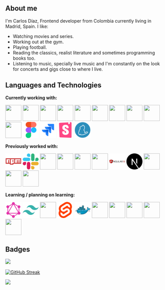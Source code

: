## About me

I'm Carlos Díaz, Frontend developer from Colombia currently living in Madrid, Spain.
I like:

- Watching movies and series.
- Working out at the gym.
- Playing football.
- Reading the classics, realist literature and sometimes programming books too.
- Listening to music, specially live music and I'm constantly on the look for concerts and gigs close to where I live.

## Languages and Technologies

**Currently working with:**

<a href="https://reactjs.org/" title="React"><img src="https://github.com/yurijserrano/Github-Profile-Readme-Logos/blob/master/frameworks/react.svg" height="50" width="50"/></a>
<a href="https://redux.js.org/" title="Redux"><img src="https://github.com/yurijserrano/Github-Profile-Readme-Logos/blob/master/frameworks/redux.svg" height="50" width="50"/></a>
<a href="https://en.wikipedia.org/wiki/HTML" title="HTML"><img src="https://github.com/yurijserrano/Github-Profile-Readme-Logos/blob/master/others/html.svg" height="50" width="50"/></a>
<a href="https://en.wikipedia.org/wiki/JavaScript" title="JavaScript"><img src="https://github.com/yurijserrano/Github-Profile-Readme-Logos/blob/master/programming%20languages/javascript.svg" height="50" width="50" /></a>
<a href="https://www.typescriptlang.org/" title="Typescript"><img src="https://github.com/yurijserrano/Github-Profile-Readme-Logos/blob/master/programming%20languages/typescript.svg" height="50" width="50"/></a>
<a href="https://www.json.org/json-en.html" title="JSON"><img src="https://github.com/yurijserrano/Github-Profile-Readme-Logos/blob/master/others/json.svg" height="50" width="50"/></a>
<a href="https://en.wikipedia.org/wiki/CSS" title="CSS"><img src="https://github.com/yurijserrano/Github-Profile-Readme-Logos/blob/master/others/css.svg" height="50" width="50"/></a>
<a href="https://code.visualstudio.com/" title="Vs Code"><img src="https://github.com/yurijserrano/Github-Profile-Readme-Logos/blob/master/text%20editors/vscode.svg" height="50" width="50"/></a>
<a href="https://git-scm.com/" title="Git"><img src="https://github.com/yurijserrano/Github-Profile-Readme-Logos/blob/master/others/git.svg" height="50" width="50"/></a>
<a href="https://github.com/" title="Github"><img src="https://github.com/yurijserrano/Github-Profile-Readme-Logos/blob/master/cloud/github.svg" height="50" width="50"/></a>
<a href="https://www.figma.com/" title="Figma"><img src="https://github.com/devicons/devicon/blob/master/icons/figma/figma-original.svg" height="50" width="50"/></a>
<a href="https://www.atlassian.com/software/jira" title="Jira"><img src="https://github.com/devicons/devicon/blob/master/icons/jira/jira-original.svg" height="50" width="50"/></a>
<a href="https://storybook.js.org/" title="Storybook"><img src="https://github.com/devicons/devicon/blob/master/icons/storybook/storybook-original.svg" height="50" width="50"/></a>
<a href="https://yarnpkg.com/" title="Yarn"><img src="https://github.com/devicons/devicon/blob/master/icons/yarn/yarn-original.svg" height="50" width="50"/></a>





**Previously worked with:**

<a href="https://www.npmjs.com/" title="npm"><img src="https://github.com/devicons/devicon/blob/master/icons/npm/npm-original-wordmark.svg" height="50" width="50"/></a>
<a href="https://slack.com/" title="Slack"><img src="https://github.com/devicons/devicon/blob/master/icons/slack/slack-original.svg" height="50" width="50"/></a>
<a href="https://aws.amazon.com/" title="AWS"><img src="https://github.com/yurijserrano/Github-Profile-Readme-Logos/blob/master/cloud/amazon.svg" height="50" width="50"/></a>
<a href="https://bitbucket.org/" title="Bitbucket"><img src="https://github.com/yurijserrano/Github-Profile-Readme-Logos/blob/master/cloud/bitbucket.svg" height="50" width="50"/></a>
<a href="https://redis.io/" title="Redis"><img src="https://github.com/yurijserrano/Github-Profile-Readme-Logos/blob/master/databases/redis.svg" height="50" width="50"/></a>
<a href="https://angular.io/" title="Angular"><img src="https://github.com/yurijserrano/Github-Profile-Readme-Logos/blob/master/frameworks/angular.svg" height="50" width="50"/></a>
<a href="https://angularjs.org/" title="AngularJS"><img src="https://github.com/devicons/devicon/blob/master/icons/angularjs/angularjs-original-wordmark.svg" height="50" width="50"/></a>
<a href="https://nextjs.org/" title="NextJS"><img src="https://github.com/devicons/devicon/blob/master/icons/nextjs/nextjs-original.svg" height="50" width="50"/></a>
<a href="https://getbootstrap.com/" title="Bootstrap"><img src="https://github.com/yurijserrano/Github-Profile-Readme-Logos/blob/master/frameworks/boostrap.svg" height="50" width="50"/></a>
<a href="https://nodejs.org/en/" title="Nodejs"><img src="https://github.com/yurijserrano/Github-Profile-Readme-Logos/blob/master/frameworks/nodejs.svg" height="50" width="50"/></a>
<a href="https://www.python.org/" title="Python"><img src="https://github.com/yurijserrano/Github-Profile-Readme-Logos/blob/master/programming%20languages/python.svg" height="50" width="50"/></a>

**Learning / planning on learning:**

<a href="https://graphql.org/" title="GraphQL"><img src="https://github.com/devicons/devicon/blob/master/icons/graphql/graphql-plain.svg" height="50" width="50"/></a>
<a href="https://tailwindcss.com/" title="Tailwind css"><img src="https://github.com/devicons/devicon/blob/master/icons/tailwindcss/tailwindcss-plain.svg" height="50" width="50"/></a>
<a href="https://vuejs.org/" title="Vue"><img src="https://github.com/yurijserrano/Github-Profile-Readme-Logos/blob/master/frameworks/vuejs.svg" height="50" width="50"/></a>
<a href="https://svelte.dev/" title="Svelte"><img src="https://github.com/devicons/devicon/blob/master/icons/svelte/svelte-original.svg" height="50" width="50"/></a>
<a href="https://www.docker.com/" title="Docker"><img src="https://github.com/devicons/devicon/blob/master/icons/docker/docker-original.svg" height="50" width="50"/></a>
<a href="https://www.ruby-lang.org/en/" title="Ruby"><img src="https://github.com/yurijserrano/Github-Profile-Readme-Logos/blob/master/programming%20languages/ruby.svg" height="50" width="50"/></a>
<a href="https://rubyonrails.org/" title="Rails"><img src="https://github.com/yurijserrano/Github-Profile-Readme-Logos/blob/master/frameworks/rails.svg" height="50" width="50"/></a>
<a href="https://www.java.com/en/" title="Java"><img src="https://github.com/yurijserrano/Github-Profile-Readme-Logos/blob/master/programming%20languages/java.svg" height="50" width="50"/></a>
<a href="https://spring.io/" title="Spring"><img src="https://github.com/yurijserrano/Github-Profile-Readme-Logos/blob/master/frameworks/spring.svg" height="50" width="50"/></a>
<a href="https://flask.palletsprojects.com/en/2.1.x/" title="Flask"><img src="https://github.com/yurijserrano/Github-Profile-Readme-Logos/blob/master/frameworks/flask.svg" height="50" width="50"/></a>

## Badges

<img src="https://github-readme-stats.vercel.app/api?username=caberrio&count_private=true&show_icons=true&include_all_commits=true&theme=github_dark&hide=stars">

[![GitHub Streak](http://github-readme-streak-stats.herokuapp.com?user=caberrio&theme=dark&background=000000)](https://git.io/streak-stats)

<img src="https://projecteuler.net/profile/caberrio.png">
<!--
**caberrio/caberrio** is a ✨ _special_ ✨ repository because its `README.md` (this file) appears on your GitHub profile.
Here are some ideas to get you started:
-->
